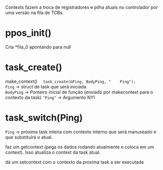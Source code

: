 Contexts fazem a troca de registradores e pilha atuais no controlador por uma versão na fila de TCBs.

# ppos_init()

Cria *fila_0 apontando para null

# task_create()

  make_context()
  ```  task_create(&Ping, BodyPing, "    Ping");```  
  ```Ping``` -> struct de task que será iniciada  
  ```BodyPing``` -> Ponteiro inicial de função (enviado por makecontext para o contexto da task)
  ```"Ping"``` -> Argumento NYI

# task_switch(Ping)

```Ping``` -> próxima task inteira com contexto interno que será manuseado e que substituirá o atual.
 
 faz um getcontext (pega os dados rodando atualmente e coloca em um context). Isso atualiza
 o context da task atual.

 dá um setcontext com o contexto da proxima task a ser executada 

 
